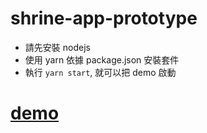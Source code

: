# shrine-app-prototype

- 請先安裝 nodejs
- 使用 yarn 依據 package.json 安裝套件
- 執行 `yarn start`, 就可以把 demo 啟動

# [demo](https://codepen.io/scott1028/project/live/97d842f8fc4c231ee0ed3bccee2cf994)
